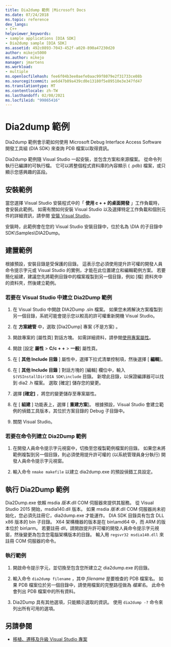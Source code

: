 ```yaml
---
title: Dia2dump 範例 |Microsoft Docs
ms.date: 07/24/2018
ms.topic: reference
dev_langs:
- C++
helpviewer_keywords:
- sample applications [DIA SDK]
- Dia2dump sample [DIA SDK]
ms.assetid: 492c0893-7043-452f-a020-890a47230d20
author: mikejo5000
ms.author: mikejo
manager: jmartens
ms.workload:
- multiple
ms.openlocfilehash: fee6f04b3ee0aefe0aac99f8079e2f31733ce08b
ms.sourcegitcommit: ae6d47b09a439cd0e13180f5e89510e3e347fd47
ms.translationtype: MT
ms.contentlocale: zh-TW
ms.lasthandoff: 02/08/2021
ms.locfileid: "99865416"
---
```

# <a name="dia2dump-sample"></a>Dia2dump 範例

Dia2dump 範例會示範如何使用 Microsoft Debug Interface Access Software 開發工具組 (DIA SDK) 來查詢 PDB 檔案以取得資訊。

Dia2dump 範例隨 Visual Studio 一起安裝，並包含方案和來源檔案。 從命令列執行已編譯的可執行檔。 它可以將整個程式資料庫的內容顯示 ( .pdb) 檔案，或只顯示您感興趣的區段。

## <a name="install-the-sample"></a>安裝範例

當您選擇 Visual Studio 安裝程式中的「 **使用 c + + 的桌面開發** 」工作負載時，會安裝此範例。 如需有關如何安裝 Visual Studio 以及選擇特定工作負載和個別元件的詳細資訊，請參閱 [安裝 Visual Studio](../../install/install-visual-studio.md)。

安裝時，此範例會在您的 Visual Studio 安裝目錄中，位於名為 \DIA 的子目錄中 SDK\Samples\DIA2Dump。

## <a name="build-the-sample"></a>建置範例

根據預設，安裝目錄是受保護的目錄。 這表示您必須使用提升許可權的開發人員命令提示字元或 Visual Studio 的實例，才能在此位置建立和編輯範例方案。 若要簡化組建，建議您先將範例目錄中的檔案複製到另一個目錄，例如 [檔] 資料夾中的資料夾，然後建立範例。

### <a name="to-build-the-dia2dump-sample-in-visual-studio"></a>若要在 Visual Studio 中建立 Dia2Dump 範例

1. 在 Visual Studio 中開啟 DIA2Dump .sln 檔案。 如果您未將解決方案複製到另一個目錄，系統可能會提示您以較高的許可權重新開機 Visual Studio。

1. 在 **方案總管** 中，選取 [Dia2Dump] 專案 (不是方案) 。

1. 開啟專案的 [屬性頁]  對話方塊。 如需詳細資料，請參閱[使用專案屬性](/cpp/build/working-with-project-properties)。

1. 開啟 [設定 **屬性**  >  **C/c + +**  >  **一般**] 屬性頁。

1. 在 [ **其他 Include 目錄** ] 屬性中，選擇下拉式清單控制項，然後選擇 [ **編輯**]。

1. 在 [ **其他 Include 目錄** ] 對話方塊的 [編輯] 欄位中，輸入 `$(VSInstallDir)DIA SDK\include` 目錄。 新增此目錄，以保證編譯器可以找到 dia2 .h 檔案。 選取 [確定] 儲存您的變更。

1. 選擇 **[確定]** ，將您的變更儲存至專案屬性。

1. 在 [ **組建** ] 功能表上，選擇 [ **重建方案**]。 根據預設，Visual Studio 會建立範例的偵錯工具版本，其位於方案目錄的 Debug 子目錄中。

1. 關閉 Visual Studio。

### <a name="to-build-the-dia2dump-sample-at-the-command-line"></a>若要在命令列建立 Dia2Dump 範例

1. 在開發人員命令提示字元視窗中，切換至您複製範例檔案的目錄。 如果您未將範例複製到另一個目錄，則必須使用提升許可權的 (以系統管理員身分執行) 開發人員命令提示字元視窗。

1. 輸入命令 `nmake makefile` 以建立 dia2dump.exe 的預設偵錯工具設定。

## <a name="run-the-dia2dump-sample"></a>執行 Dia2Dump 範例

Dia2Dump.exe 依賴 msdia *版本*.dll COM 伺服器來提供其服務。 從 Visual Studio 2015 開始，msdia140.dll 版本。 如果 msdia *版本*.dll COM 伺服器尚未初始化，您必須先註冊它，dia2dump.exe 才能運作。 DIA SDK 目錄具有包含 DLL x86 版本的 bin 子目錄。 X64 架構機器的版本是在 bin\amd64 中，而 ARM 的版本位於 bin\arm。 若要註冊 dll，請開啟提升許可權的開發人員命令提示字元視窗，然後變更為包含您電腦架構版本的目錄。 輸入用 `regsvr32 msdia140.dll` 來註冊 COM 伺服器的命令。

### <a name="to-run-the-sample"></a>執行範例

1. 開啟命令提示字元，並切換至包含您所建立之 dia2dump.exe 的目錄。

1. 輸入命令 `dia2dump filename` ，其中 *filename* 是要檢查的 PDB 檔案名。 如果 PDB 檔案位於另一個目錄中，請使用檔案的完整路徑做為 *檔案名*。 此命令會列出 PDB 檔案中的所有資料。

1. Dia2Dump 具有其他選項，只能顯示選取的資訊。 使用 `dia2dump -?` 命令來列出所有可用的選項。

## <a name="see-also"></a>另請參閱

- [移植、遷移及升級 Visual Studio 專案](../../porting/port-migrate-and-upgrade-visual-studio-projects.md)
